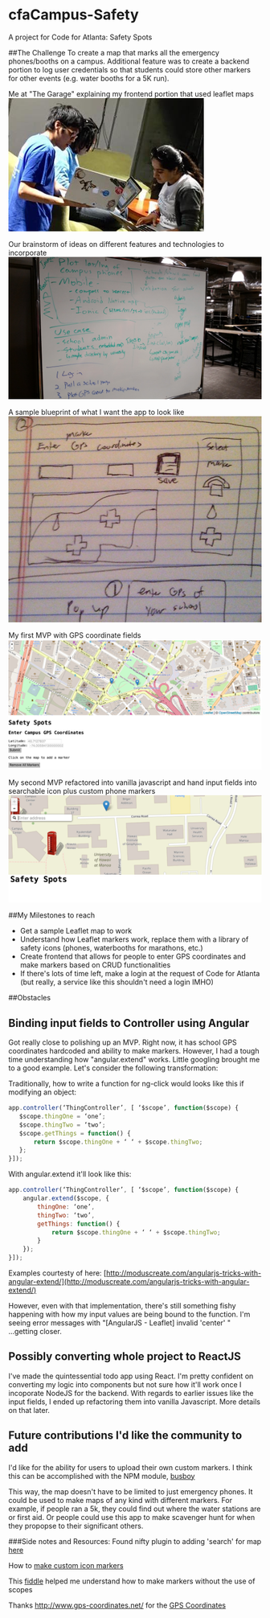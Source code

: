 # cfaCampus-Safety
A project for Code for Atlanta: Safety Spots

##The Challenge 
To create a map that marks all the emergency phones/booths on a campus. Additional feature was to create a backend portion to log user credentials so that students could store other markers for other events (e.g. water booths for a 5K run).


Me at "The Garage" explaining my frontend portion that used leaflet maps
[![picture](src/img/thegarage.jpg)](https://www.facebook.com/codeforatlanta/photos/a.965856256801736.1073741827.134637019923668/1142606072460086/?type=3&theater)


Our brainstorm of ideas on different features and technologies to incorporate
![picture](src/img/brainstorm.jpg)

A sample blueprint of what I want the app to look like
![picture](src/img/blueprint.jpg)

My first MVP with GPS coordinate fields
![picture](src/img/mvp1.png)

My second MVP refactored into vanilla javascript and hand input fields into searchable icon plus custom phone markers
![picture](src/img/mvp2.png)


##My Milestones to reach
* Get a sample Leaflet map to work
* Understand how Leaflet markers work, replace them with a library of safety icons (phones, waterbooths for marathons, etc.)
* Create frontend that allows for people to enter GPS coordinates and make markers based on CRUD functionalities
* If there's lots of time left, make a login at the request of Code for Atlanta (but really, a service like this shouldn't need a login IMHO)


##Obstacles
## Binding input fields to Controller using Angular
Got really close to polishing up an MVP. Right now, it has school GPS coordinates hardcoded and ability to make markers. However, I had a tough time understanding how "angular.extend" works. Little googling brought me to a good example. Let's consider the following transformation:

Traditionally, how to write a function for ng-click would looks like this if modifying an object:

```js
app.controller(‘ThingController’, [ ‘$scope’, function($scope) {
   $scope.thingOne = ‘one’;
   $scope.thingTwo = ‘two’;
   $scope.getThings = function() { 
       return $scope.thingOne + ‘ ‘ + $scope.thingTwo; 
   };
}]);
```
With angular.extend it'll look like this:

```js
app.controller(‘ThingController’, [ ‘$scope’, function($scope) {
    angular.extend($scope, {
        thingOne: ‘one’,
        thingTwo: ‘two’,
        getThings: function() { 
            return $scope.thingOne + ‘ ‘ + $scope.thingTwo; 
        }
    });
}]);
```

Examples courtesty of here: [http://moduscreate.com/angularjs-tricks-with-angular-extend/](http://moduscreate.com/angularjs-tricks-with-angular-extend/)

However, even with that implementation, there's still something fishy happening with how my input values are being bound to the function. I'm seeing error messages with "[AngularJS - Leaflet]  invalid 'center' " ...getting closer.

## Possibly converting whole project to ReactJS
I've made the quintessential todo app using React. I'm pretty confident on converting my logic into components but not sure how it'll work once I incoporate NodeJS for the backend. With regards to earlier issues like the input fields, I ended up refactoring them into vanilla Javascript. More details on that later.

## Future contributions I'd like the community to add
I'd like for the ability for users to upload their own custom markers. I think this can be accomplished with the NPM module, [busboy](https://www.npmjs.com/package/busboy)

This way, the map doesn't have to be limited to just emergency phones. It could be used to make maps of any kind with different markers. For example, if people ran a 5k, they could find out where the water stations are or first aid. Or people could use this app to make scavenger hunt for when they propopse to their significant others.

###Side notes and Resources:
Found nifty plugin to adding 'search' for map [here](https://github.com/smeijer/L.GeoSearch)

How to [make custom icon markers](http://leafletjs.com/examples/custom-icons/)

This [fiddle](http://jsfiddle.net/kedar2a/5VLJU/8/) helped me understand how to make markers without the use of scopes

Thanks http://www.gps-coordinates.net/ for the [GPS Coordinates](http://www.gps-coordinates.net/)
